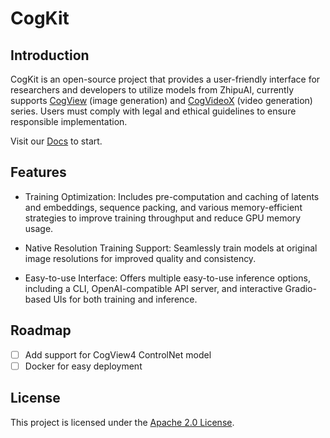 # CogKit

## Introduction

CogKit is an open-source project that provides a user-friendly interface for researchers and developers to utilize models from ZhipuAI, currently supports [CogView](https://huggingface.co/collections/THUDM/cogview-67ac3f241eefad2af015669b) (image generation) and [CogVideoX](https://huggingface.co/collections/THUDM/cogvideo-66c08e62f1685a3ade464cce) (video generation) series. Users must comply with legal and ethical guidelines to ensure responsible implementation.

Visit our [Docs](https://thudm.github.io/CogKit) to start.

## Features

- Training Optimization: Includes pre-computation and caching of latents and embeddings, sequence packing, and various memory-efficient strategies to improve training throughput and reduce GPU memory usage.

- Native Resolution Training Support: Seamlessly train models at original image resolutions for improved quality and consistency.

- Easy-to-use Interface: Offers multiple easy-to-use inference options, including a CLI, OpenAI-compatible API server, and interactive Gradio-based UIs for both training and inference.

## Roadmap

- [ ] Add support for CogView4 ControlNet model
- [ ] Docker for easy deployment

## License

This project is licensed under the [Apache 2.0 License](LICENSE).
